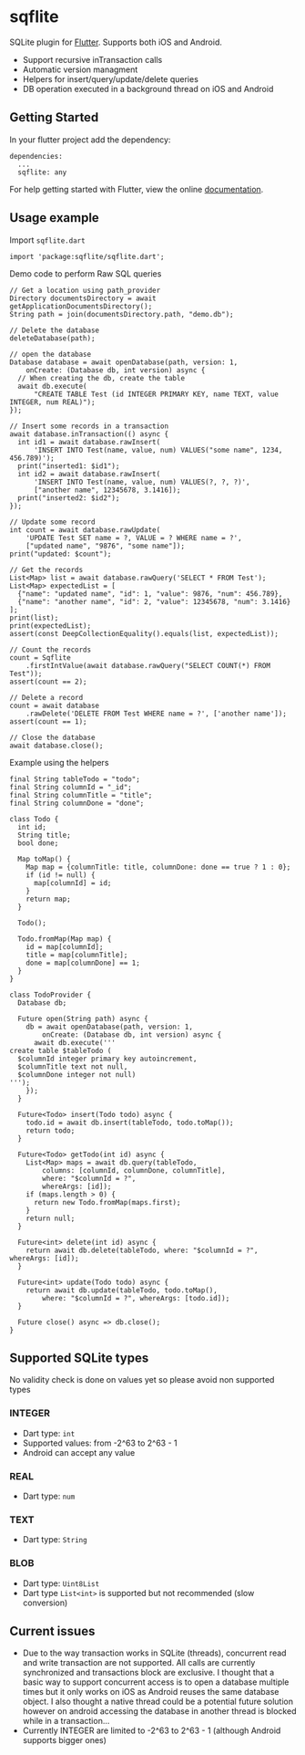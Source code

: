 # sqflite

SQLite plugin for [Flutter](https://flutter.io).
Supports both iOS and Android.

* Support recursive inTransaction calls
* Automatic version managment
* Helpers for insert/query/update/delete queries
* DB operation executed in a background thread on iOS and Android

## Getting Started

In your flutter project add the dependency:

    dependencies:
      ...
      sqflite: any

For help getting started with Flutter, view the online
[documentation](https://flutter.io/).

## Usage example

Import `sqflite.dart`

    import 'package:sqflite/sqflite.dart';
    
Demo code to perform Raw SQL queries

    // Get a location using path_provider
    Directory documentsDirectory = await getApplicationDocumentsDirectory();
    String path = join(documentsDirectory.path, "demo.db");
    
    // Delete the database
    deleteDatabase(path);
    
    // open the database
    Database database = await openDatabase(path, version: 1,
        onCreate: (Database db, int version) async {
      // When creating the db, create the table
      await db.execute(
          "CREATE TABLE Test (id INTEGER PRIMARY KEY, name TEXT, value INTEGER, num REAL)");
    });
    
    // Insert some records in a transaction
    await database.inTransaction(() async {
      int id1 = await database.rawInsert(
          'INSERT INTO Test(name, value, num) VALUES("some name", 1234, 456.789)');
      print("inserted1: $id1");
      int id2 = await database.rawInsert(
          'INSERT INTO Test(name, value, num) VALUES(?, ?, ?)',
          ["another name", 12345678, 3.1416]);
      print("inserted2: $id2");
    });
    
    // Update some record
    int count = await database.rawUpdate(
        'UPDATE Test SET name = ?, VALUE = ? WHERE name = ?',
        ["updated name", "9876", "some name"]);
    print("updated: $count");
    
    // Get the records
    List<Map> list = await database.rawQuery('SELECT * FROM Test');
    List<Map> expectedList = [
      {"name": "updated name", "id": 1, "value": 9876, "num": 456.789},
      {"name": "another name", "id": 2, "value": 12345678, "num": 3.1416}
    ];
    print(list);
    print(expectedList);
    assert(const DeepCollectionEquality().equals(list, expectedList));
    
    // Count the records
    count = Sqflite
        .firstIntValue(await database.rawQuery("SELECT COUNT(*) FROM Test"));
    assert(count == 2);
    
    // Delete a record
    count = await database
        .rawDelete('DELETE FROM Test WHERE name = ?', ['another name']);
    assert(count == 1);
    
    // Close the database
    await database.close();

Example using the helpers

    final String tableTodo = "todo";
    final String columnId = "_id";
    final String columnTitle = "title";
    final String columnDone = "done";
    
    class Todo {
      int id;
      String title;
      bool done;
    
      Map toMap() {
        Map map = {columnTitle: title, columnDone: done == true ? 1 : 0};
        if (id != null) {
          map[columnId] = id;
        }
        return map;
      }
    
      Todo();
    
      Todo.fromMap(Map map) {
        id = map[columnId];
        title = map[columnTitle];
        done = map[columnDone] == 1;
      }
    }
    
    class TodoProvider {
      Database db;
    
      Future open(String path) async {
        db = await openDatabase(path, version: 1,
            onCreate: (Database db, int version) async {
          await db.execute('''
    create table $tableTodo ( 
      $columnId integer primary key autoincrement, 
      $columnTitle text not null,
      $columnDone integer not null)
    ''');
        });
      }
    
      Future<Todo> insert(Todo todo) async {
        todo.id = await db.insert(tableTodo, todo.toMap());
        return todo;
      }
    
      Future<Todo> getTodo(int id) async {
        List<Map> maps = await db.query(tableTodo,
            columns: [columnId, columnDone, columnTitle],
            where: "$columnId = ?",
            whereArgs: [id]);
        if (maps.length > 0) {
          return new Todo.fromMap(maps.first);
        }
        return null;
      }
    
      Future<int> delete(int id) async {
        return await db.delete(tableTodo, where: "$columnId = ?", whereArgs: [id]);
      }
    
      Future<int> update(Todo todo) async {
        return await db.update(tableTodo, todo.toMap(),
            where: "$columnId = ?", whereArgs: [todo.id]);
      }
    
      Future close() async => db.close();
    }

## Supported SQLite types

No validity check is done on values yet so please avoid non supported types

### INTEGER

* Dart type: `int`
* Supported values: from -2^63 to 2^63 - 1
* Android can accept any value

### REAL

* Dart type: `num`

### TEXT

* Dart type: `String`

### BLOB

* Dart type: `Uint8List`
* Dart type `List<int>` is supported but not recommended (slow conversion)

## Current issues

* Due to the way transaction works in SQLite (threads), concurrent read and write transaction are not supported. 
All calls are currently synchronized and transactions block are exclusive. I thought that a basic way to support 
concurrent access is to open a database multiple times but it only works on iOS as Android reuses the same database object.
I also thought a native thread could be a potential future solution however on android accessing the database in another
thread is blocked while in a transaction...
* Currently INTEGER are limited to -2^63 to 2^63 - 1 (although Android supports bigger ones)


